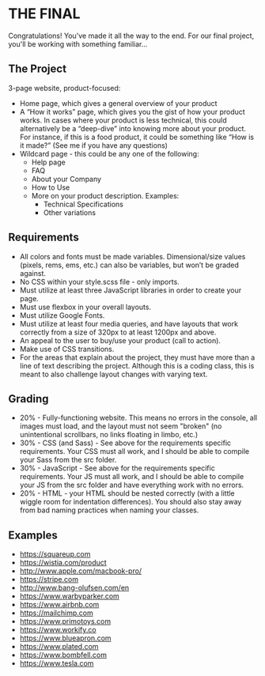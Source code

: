 # THE FINAL

Congratulations! You've made it all the way to the end. For our final project, you'll be working with something familiar...

## The Project

3-page website, product-focused:

- Home page, which gives a general overview of your product
- A “How it works” page, which gives you the gist of how your product works. In cases where your product is less technical, this could alternatively be a “deep-dive” into knowing more about your product. For instance, if this is a food product, it could be something like “How is it made?” (See me if you have any questions)
- Wildcard page - this could be any one of the following:
    - Help page
    - FAQ
    - About your Company
    - How to Use
    - More on your product description. Examples:
        - Technical Specifications
        - Other variations

## Requirements

- All colors and fonts must be made variables. Dimensional/size values (pixels, rems, ems, etc.) can also be variables, but won’t be graded against.
- No CSS within your style.scss file - only imports.
- Must utilize at least three JavaScript libraries in order to create your page.
- Must use flexbox in your overall layouts.
- Must utilize Google Fonts.
- Must utilize at least four media queries, and have layouts that work correctly from a size of 320px to at least 1200px and above.
- An appeal to the user to buy/use your product (call to action).
- Make use of CSS transitions.
- For the areas that explain about the project, they must have more than a line of text describing the project. Although this is a coding class, this is meant to also challenge layout changes with varying text.

## Grading

- 20% - Fully-functioning website. This means no errors in the console, all images must load, and the layout must not seem "broken" (no unintentional scrollbars, no links floating in limbo, etc.)
- 30% - CSS (and Sass) - See above for the requirements specific requirements. Your CSS must all work, and I should be able to compile your Sass from the src folder.
- 30% - JavaScript - See above for the requirements specific requirements. Your JS must all work, and I should be able to compile your JS from the src folder and have everything work with no errors.
- 20% - HTML - your HTML should be nested correctly (with a little wiggle room for indentation differences). You should also stay away from bad naming practices when naming your classes.

## Examples

- https://squareup.com
- https://wistia.com/product
- http://www.apple.com/macbook-pro/
- https://stripe.com
- http://www.bang-olufsen.com/en
- https://www.warbyparker.com
- https://www.airbnb.com
- https://mailchimp.com
- https://www.primotoys.com
- https://www.workify.co
- https://www.blueapron.com
- https://www.plated.com
- https://www.bombfell.com
- https://www.tesla.com
